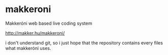 # makkeroni
Makkeróni web based live coding system

http://makker.hu/makkeroni/


i don't understand git, so i just hope that the repository contains every files what makkeróni uses.
